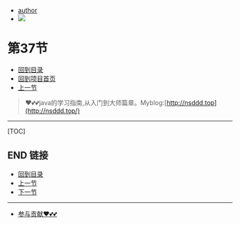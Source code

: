 + [author](https://github.com/3293172751)
+ <a href="https://github.com/3293172751" target="_blank"><img src="https://img.shields.io/badge/Github-xiongxinwei-inactive?style=social&logo=github"></a></p>
# 第37节
+ [回到目录](../README.md)
+ [回到项目首页](../../README.md)
+ [上一节](36.md)
> ❤️💕💕java的学习指南,从入门到大师篇章。Myblog:[http://nsddd.top](http://nsddd.top/)
---
[TOC]





## END 链接
+ [回到目录](../README.md)
+ [上一节](36.md)
+ [下一节](38.md)
---
+ [参与贡献❤️💕💕](https://github.com/3293172751/Block_Chain/blob/master/Git/git-contributor.md)